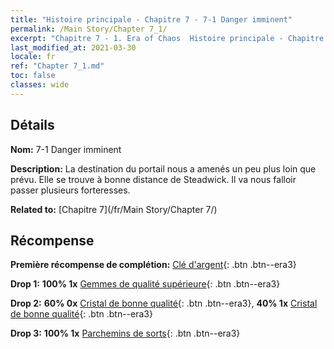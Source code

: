 ```yaml
---
title: "Histoire principale - Chapitre 7 - 7-1 Danger imminent"
permalink: /Main Story/Chapter 7_1/
excerpt: "Chapitre 7 - 1. Era of Chaos  Histoire principale - Chapitre 7_1. 7-1 Danger imminent"
last_modified_at: 2021-03-30
locale: fr
ref: "Chapter 7_1.md"
toc: false
classes: wide
---
```


## Détails

 **Nom:** 7-1 Danger imminent

 **Description:** La destination du portail nous a amenés un peu plus loin que prévu. Elle se trouve à bonne distance de Steadwick. Il va nous falloir passer plusieurs forteresses.

 **Related to:** [Chapitre 7](/fr/Main Story/Chapter 7/)

## Récompense

 **Première récompense de complétion:** [Clé d'argent](/fr/Items/con_693/){: .btn .btn--era3}

 **Drop 1:** **100% 1x** [Gemmes de qualité supérieure](/fr/Items/mat_23/){: .btn .btn--era3}

 **Drop 2:** **60% 0x** [Cristal de bonne qualité](/fr/Items/mat_17/){: .btn .btn--era3}, **40% 1x** [Cristal de bonne qualité](/fr/Items/mat_17/){: .btn .btn--era3}

 **Drop 3:** **100% 1x** [Parchemins de sorts](/fr/Items/con_694/){: .btn .btn--era3}

